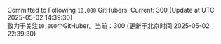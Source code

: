 Committed to Following `10,000` GitHubers. Current: <!-- FOLLOWING_COUNT -->300<!-- FOLLOWING_COUNT --> (Update at UTC <!-- LAST_UPDATED -->2025-05-02 14:39:30<!-- LAST_UPDATED -->)<br>
致力于关注`10,000`个GitHuber。当前：<!-- FOLLOWING_COUNT -->300<!-- FOLLOWING_COUNT --> (更新于北京时间 <!-- LAST_UPDATED_CST -->2025-05-02 22:39:30<!-- LAST_UPDATED_CST -->)
